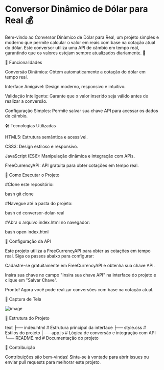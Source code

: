 # Conversor Dinâmico de Dólar para Real 💰
Bem-vindo ao Conversor Dinâmico de Dólar para Real, um projeto simples e moderno que permite calcular o valor em reais com base na cotação atual do dólar. Este conversor utiliza uma API de câmbio em tempo real, garantindo que os valores estejam sempre atualizados diariamente. 🚀

🌟 Funcionalidades

Conversão Dinâmica: Obtém automaticamente a cotação do dólar em tempo real.

Interface Amigável: Design moderno, responsivo e intuitivo.

Validação Inteligente: Garante que o valor inserido seja válido antes de realizar a conversão.

Configuração Simples: Permite salvar sua chave API para acessar os dados de câmbio.

🛠️ Tecnologias Utilizadas

HTML5: Estrutura semântica e acessível.

CSS3: Design estiloso e responsivo.

JavaScript (ES6): Manipulação dinâmica e integração com APIs.

FreeCurrencyAPI: API gratuita para obter cotações em tempo real.

🚀 Como Executar o Projeto

#Clone este repositório:

bash
git clone

#Navegue até a pasta do projeto:

bash
cd conversor-dolar-real

#Abra o arquivo index.html no navegador:

bash
open index.html

🔑 Configuração da API

Este projeto utiliza a FreeCurrencyAPI para obter as cotações em tempo real. Siga os passos abaixo para configurar:

Cadastre-se gratuitamente em FreeCurrencyAPI e obtenha sua chave API.

Insira sua chave no campo "Insira sua chave API" na interface do projeto e clique em "Salvar Chave".

Pronto! Agora você pode realizar conversões com base na cotação atual.

🎨 Captura de Tela

![image](https://github.com/user-attachments/assets/b84d7231-4bf2-4769-9712-0bf7703177fe)


📂 Estrutura do Projeto

text
├── index.html       # Estrutura principal da interface
├── style.css        # Estilos do projeto
├── app.js           # Lógica de conversão e integração com API
└── README.md        # Documentação do projeto

🤝 Contribuição

Contribuições são bem-vindas! Sinta-se à vontade para abrir issues ou enviar pull requests para melhorar este projeto.
